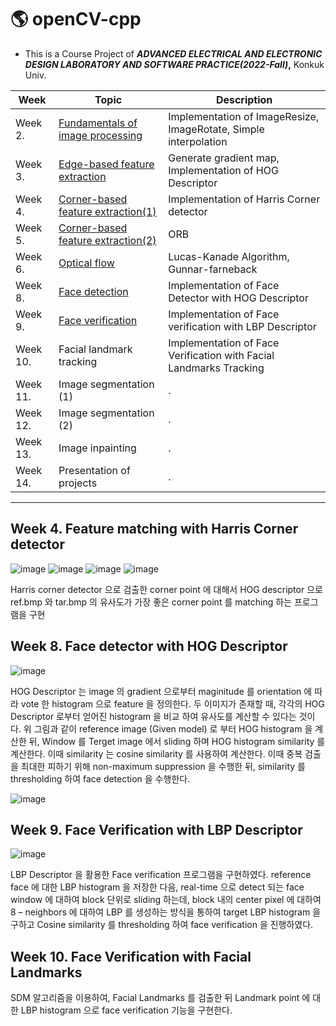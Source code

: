 #  :earth_americas: openCV-cpp
* This is a Course Project of ***ADVANCED ELECTRICAL AND ELECTRONIC DESIGN LABORATORY AND SOFTWARE PRACTICE(2022-Fall)*,** Konkuk Univ.

|Week|Topic|Description|
|------|---|---|
|Week 2.|[Fundamentals of image processing](https://github.com/versatile0010/openCV-cpp/tree/main/Week2)|Implementation of ImageResize, ImageRotate, Simple interpolation|
|Week 3.|[Edge-based feature extraction](https://github.com/versatile0010/openCV-cpp/tree/main/Week3)|Generate gradient map, Implementation of HOG Descriptor|
|Week 4.|[Corner-based feature extraction(1)](https://github.com/versatile0010/openCV-cpp/tree/main/Week4)|Implementation of Harris Corner detector|
|Week 5.|[Corner-based feature extraction(2)](https://github.com/versatile0010/openCV-cpp/tree/main/Week5)|ORB|
|Week 6.|[Optical flow](https://github.com/versatile0010/openCV-cpp/tree/main/Week6)|Lucas-Kanade Algorithm, Gunnar-farneback|
|Week 8.|[Face detection](https://github.com/versatile0010/openCV-cpp/tree/main/Week8)|Implementation of Face Detector with HOG Descriptor|
|Week 9.|[Face verification](https://github.com/versatile0010/openCV-cpp/tree/main/Week9)|Implementation of Face verification with LBP Descriptor|
|Week 10.|Facial landmark tracking|Implementation of Face Verification with Facial Landmarks Tracking|
|Week 11.|Image segmentation (1)|.|
|Week 12.|Image segmentation (2)|.|
|Week 13.|Image inpainting|.|
|Week 14.|Presentation of projects|.|
   

---
## Week 4. Feature matching with Harris Corner detector

![image](https://user-images.githubusercontent.com/96612168/200473264-63022518-f221-48f0-b009-d1a3f7db8e07.png)
![image](https://user-images.githubusercontent.com/96612168/200473312-3da226cf-bf7c-4ea9-8349-13c946a9fd68.png)
![image](https://user-images.githubusercontent.com/96612168/200473324-49c0fdc0-9c41-497c-b8c8-9afbd452da2b.png)
![image](https://user-images.githubusercontent.com/96612168/200473348-b79c8b7d-f9ea-4240-9ff3-1eb58d06651e.png)


Harris corner detector 으로 검출한 corner point 에 대해서
HOG descriptor 으로 ref.bmp 와 tar.bmp 의 유사도가 가장 좋은 corner point
를 matching 하는 프로그램을 구현

## Week 8. Face detector with HOG Descriptor
![image](https://user-images.githubusercontent.com/96612168/200472759-af1fd569-c05b-4015-8535-704b328f1dfa.png)

  HOG Descriptor 는 image 의 gradient 으로부터 maginitude 를 orientation 에 따라 vote 한 histogram 으로 feature 
을 정의한다. 두 이미지가 존재할 때, 각각의 HOG Descriptor 로부터 얻어진 histogram 을 비교
하여 유사도를 계산할 수 있다는 것이다. 
위 그림과 같이 reference image (Given model) 로 부터 HOG histogram 을 계산한 뒤, Window 
를 Terget image 에서 sliding 하며 HOG histogram similarity 를 계산한다. 이때 similarity 는
cosine similarity 를 사용하여 계산한다. 이때 중복 검출을 최대한 피하기 위해 non-maximum 
suppression 을 수행한 뒤, similarity 를 thresholding 하여 face detection 을 수행한다.

![image](https://user-images.githubusercontent.com/96612168/200472784-fc035784-d904-4127-b915-61297bfff43f.png)


## Week 9. Face Verification with LBP Descriptor
![image](https://user-images.githubusercontent.com/96612168/200472979-85936a86-0f57-49a4-8942-81a468925543.png)

  LBP Descriptor 을 활용한 Face verification 프로그램을 구현하였다.
reference face 에 대한 LBP histogram 을 저장한 다음, real-time 으로 detect 되는 face window
에 대하여 block 단위로 sliding 하는데, block 내의 center pixel 에 대하여 8 – neighbors 에
대하여 LBP 를 생성하는 방식을 통하여 target LBP histogram 을 구하고 Cosine similarity 를
thresholding 하여 face verification 을 진행하였다.

## Week 10. Face Verification with Facial Landmarks
SDM 알고리즘을 이용하여, Facial Landmarks 를 검출한 뒤 Landmark point 에 대한 LBP histogram 으로 face verification 기능을 구현한다.

